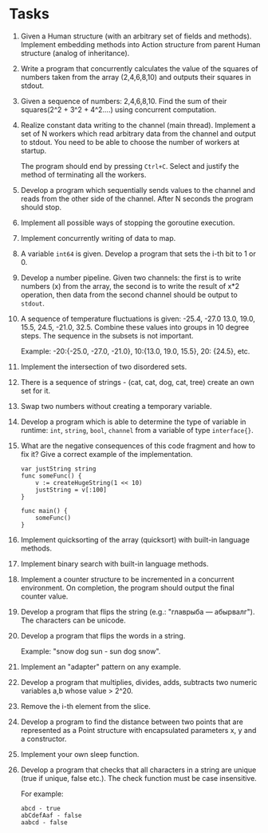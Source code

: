 # Tasks

1) Given a Human structure (with an arbitrary set of fields and methods).
Implement embedding methods into Action structure from parent Human structure (analog of inheritance).


2) Write a program that concurrently calculates the value of the squares of numbers
taken from the array (2,4,6,8,10) and outputs their squares in stdout.


3) Given a sequence of numbers: 2,4,6,8,10.
Find the sum of their squares(2^2 + 3^2 + 4^2....) using concurrent computation.


4) Realize constant data writing to the channel (main thread).
Implement a set of N workers which read arbitrary data from the channel and output to stdout.
You need to be able to choose the number of workers at startup.

    The program should end by pressing `Ctrl+C`. Select and justify the method of terminating all the workers.


5) Develop a program which sequentially sends values to the channel and reads from the other side of the channel.
After N seconds the program should stop.


6) Implement all possible ways of stopping the goroutine execution.


7) Implement concurrently writing of data to map.


8) A variable `int64` is given. Develop a program that sets the i-th bit to 1 or 0.


9) Develop a number pipeline. Given two channels: the first is to write numbers (x) from the array,
the second is to write the result of x*2 operation, then data from the second channel should be output to `stdout`.


10) A sequence of temperature fluctuations is given: -25.4, -27.0 13.0, 19.0, 15.5, 24.5, -21.0, 32.5.
Combine these values into groups in 10 degree steps. The sequence in the subsets is not important.

    Example: -20:{-25.0, -27.0, -21.0}, 10:{13.0, 19.0, 15.5}, 20: {24.5}, etc.


11) Implement the intersection of two disordered sets.


12) There is a sequence of strings - (cat, cat, dog, cat, tree) create an own set for it.


13) Swap two numbers without creating a temporary variable.


14) Develop a program which is able to determine the type of variable in runtime:
`int`, `string`, `bool`, `channel` from a variable of type `interface{}`.


15) What are the negative consequences of this code fragment and how to fix it?
Give a correct example of the implementation.

    ```
    var justString string
    func someFunc() {
        v := createHugeString(1 << 10)
        justString = v[:100]
    }
    
    func main() {
        someFunc()
    }
    ```

16) Implement quicksorting of the array (quicksort) with built-in language methods.


17) Implement binary search with built-in language methods.


18) Implement a counter structure to be incremented in a concurrent environment.
On completion, the program should output the final counter value.


19) Develop a program that flips the string (e.g.: "главрыба — абырвалг"). The characters can be unicode.


20) Develop a program that flips the words in a string.

    Example: "snow dog sun - sun dog snow".


21) Implement an "adapter" pattern on any example.


22) Develop a program that multiplies, divides, adds, subtracts two numeric variables a,b whose value > 2^20.


23) Remove the i-th element from the slice.


24) Develop a program to find the distance between two points that are represented as a Point structure
with encapsulated parameters x, y and a constructor.


25) Implement your own sleep function.


26) Develop a program that checks that all characters in a string are unique (true if unique, false etc.).
The check function must be case insensitive.

    For example:
    ```
    abcd - true
    abCdefAaf - false
    aabcd - false
    ```